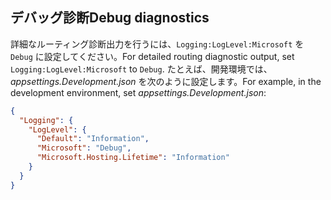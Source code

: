 ## <a name="debug-diagnostics"></a><span data-ttu-id="1e574-101">デバッグ診断</span><span class="sxs-lookup"><span data-stu-id="1e574-101">Debug diagnostics</span></span>

<span data-ttu-id="1e574-102">詳細なルーティング診断出力を行うには、`Logging:LogLevel:Microsoft` を `Debug` に設定してください。</span><span class="sxs-lookup"><span data-stu-id="1e574-102">For detailed routing diagnostic output, set `Logging:LogLevel:Microsoft` to `Debug`.</span></span> <span data-ttu-id="1e574-103">たとえば、開発環境では、*appsettings.Development.json* を次のように設定します。</span><span class="sxs-lookup"><span data-stu-id="1e574-103">For example, in the development environment, set *appsettings.Development.json*:</span></span>

```JSON
{
  "Logging": {
    "LogLevel": {
      "Default": "Information",
      "Microsoft": "Debug",
      "Microsoft.Hosting.Lifetime": "Information"
    }
  }
}